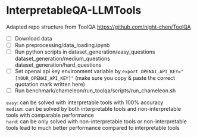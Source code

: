 # InterpretableQA-LLMTools

Adapted repo structure from ToolQA https://github.com/night-chen/ToolQA

- [ ] Download data
- [ ] Run preprocessing/data_loading.ipynb
- [ ] Run python scripts in dataset_generation/easy_questions dataset_generation/medium_questions dataset_generation/hard_questions
- [ ] Set openai api key environment variable by ```export OPENAI_API_KEY="[YOUR_OPENAI_API_KEY]"``` (make sure you copy & paste the correct quotation mark written here)
- [ ] Run benchmark/chameleon/run_toolqa/scripts/run_chameleon.sh

```easy```: can be solved with interpretable tools with 100% accuracy <br>
```medium```: can be solved by both interpretable tools and non-interpretable tools with comparable performance <br>
```hard```: can be only solved with non-interpretable tools or non-interpretable tools lead to much better performance compared to interpretable tools
